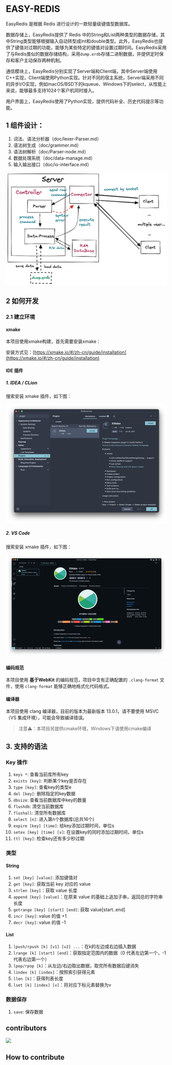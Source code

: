 # EASY-REDIS

EasyRedis 是根据 Redis 进行设计的一款轻量级键值型数据库。

数据存储上，EasyRedis提供了 Redis 中的String和List两种类型的数据存储，其中String类型能够根据输入自动转型成int和double类型。此外，EasyRedis也提供了键值对过期的功能，能够为某些特定的键值对设置过期时间。EasyRedis采用了与Redis类似的数据存储结构，采用`dump.erdb`存储二进制数据，并提供定时保存和客户主动保存两种机制。

通信模块上，EasyRedis分别实现了Server端和Client端，其中Server端使用C++实现，Client端使用Python实现。针对不同的宿主系统，Server端采用不同的异步I/O实现，例如macOS/BSD下的kqueue、Windows下的select，从性能上来说，能够最多支持1024个客户机同时接入。

用户界面上，EasyRedis使用了Python实现，提供代码补全、历史代码提示等功能。

## 1 组件设计：

1. 词法、语法分析器（doc/lexer-Parser.md）
2. 语法树生成（doc/grammer.md）
3. 语法树解析（doc/Parser-node.md）
4. 数据处理系统（doc/data-manage.md）
5. 输入输出接口（doc/io-interface.md）

![arch-3](https://raw.githubusercontent.com/MrZLeo/Image/main/uPic/2022/05/29/arch-3pEedgd.png)

## 2 如何开发

### 2.1 建立环境

#### xmake

本项目使用xmake构建，首先需要安装xmake：

安装方式见：[https://xmake.io/#/zh-cn/guide/installation](https://xmake.io/#/zh-cn/guide/installation)

#### IDE 插件

##### 1. IDEA / CLion

搜索安装 xmake 插件，如下图：

![image-20220421134214833](https://raw.githubusercontent.com/MrZLeo/Image/main/uPic/2022/04/21/image-20220421134214833PoHcQy.png)


##### 2. VS Code

搜索安装 xmake 插件，如下图：

![image-20220421134253371](https://raw.githubusercontent.com/MrZLeo/Image/main/uPic/2022/04/21/image-20220421134253371eTqQb1.png)

#### 编码规范

本项目使用 **基于WebKit** 的编码规范，项目中含有正确配置的 `.clang-format` 文件，使用 `clang-format` 能够正确地格式化代码格式。

#### 编译器

本项目使用 clang 编译器，目前的版本为最新版本 13.0.1，请不要使用 MSVC（VS 集成环境），可能会导致编译错误。

> 注意⚠️：本项目另提供cmake环境，Windows下请使用cmake编译

## 3. 支持的语法

### Key 操作

1. `keys *`: 查看当前库所有key
2. `exists [key]`: 判断某个key是否存在
3. `type [key]`: 查看key的类型e
4. `del [key]`: 删除指定的key数据
5. `dbsize`: 查看当前数据库中key的数量
6. `flushdb`: 清空当前数据库
7. `flushall`: 清空所有数据库
8. `select [n]`: 进入第n个数据库(总共16个)
9. `expire [key] [time]`: 给key添加过期时间，单位s
10. `setex [key] [time] [v]`: 在设置key的同时添加过期时间，单位s
11. `ttl [key]`: 检查key还有多少秒过期

### 类型

#### String

1. `set [key] [value]`: 添加键值对
2. `get [key]`: 获取当前 key 对应的 value
3. `strlen [key]`：获取 value 长度
4. `append [key] [value]`：在原来 value 的基础上追加子串，返回总的字符串长度
5. `getrange [key] [start] [end]`: 获取 value[start..end]
6. `incr [key]`: value 的值 +1
7. `decr [key]`: value 的值 -1

#### List

1. `lpush/rpush [k] [v1] [v2] ...`：在k的左边或右边插入数据
2. `lrange [k] [start] [end]`：获取指定范围内的数据（0 代表左边第一个，-1 代表右边第一个）
3. `lpop/rpop [k]`：从左边/右边取出数据，取完所有数据后键消失
4. `lindex [k] [index]`：按照索引获得元素
5. `llen [k]`：获得列表长度
6. `lset [k] [index] [v]`：将对应下标元素替换为v


### 数据保存

1. `save`: 保存数据


## contributors
<a href="https://github.com/MrGGLS/eredis/graphs/contributors">
<img src="https://opencollective.com/eredis/contributors.svg?width=890?avatarHeight=36&width=890&button=false"/></a>

## How to contribute

